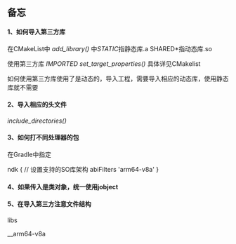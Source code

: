 ## 备忘

#### 1、如何导入第三方库

在CMakeList中 *add_library()* 中*STATIC*指静态库.a SHARED*指动态库.so

使用第三方库 *IMPORTED* *set_target_properties()* 具体详见CMakelist

如何使用第三方库使用了是动态的，导入工程，需要导入相应的动态库，使用静态
库就不需要

#### 2、导入相应的头文件

*include_directories()*

#### 3、如何打不同处理器的包

在Gradle中指定 

ndk { // 设置支持的SO库架构 abiFilters 'arm64-v8a' }

#### 4、如果传入是类对象，统一使用jobject

#### 5、在导入第三方注意文件结构

libs
 
 __arm64-v8a